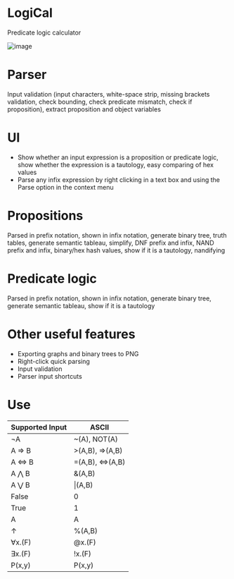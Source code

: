# LogiCal
Predicate logic calculator

![image](https://user-images.githubusercontent.com/50246663/156104879-fc43ff9d-60d1-4068-a172-8dcc26bf2276.png)

# Parser
Input validation (input characters, white-space strip, missing brackets validation, check bounding, check predicate mismatch, check if proposition), extract proposition and object variables

# UI
-	Show whether an input expression is a proposition or predicate logic, show whether the expression is a tautology, easy comparing of hex values
-	Parse any infix expression by right clicking in a text box and using the Parse option in the context menu

# Propositions
Parsed in prefix notation, shown in infix notation, generate binary tree, truth tables, generate semantic tableau, simplify, DNF prefix and infix, NAND prefix and infix, binary/hex hash values, show if it is a tautology, nandifying

# Predicate logic
Parsed in prefix notation, shown in infix notation, generate binary tree, generate semantic tableau, show if it is a tautology

# Other useful features
-	Exporting graphs and binary trees to PNG
-	Right-click quick parsing
-	Input validation
-	Parser input shortcuts

# Use

| **Supported Input** | **ASCII**            |
|---------------------|----------------------|
| ¬A                  | ~\(A\), NOT\(A\)     |
| A ⇒ B               | >\(A,B\), =>\(A,B\)  |
| A ⇔ B               | =\(A,B\), <=>\(A,B\) |
| A ⋀ B               | &\(A,B\)             |
| A ⋁ B               | \|\(A,B\)            |
| False               | 0                    |
| True                | 1                    |
| A                   | A                    |
| ↑                   | %\(A,B\)             |
| ∀x\.\(F\)           | @x\.\(F\)            |
| ∃x\.\(F\)           | \!x\.\(F\)           |
| P\(x,y\)            | P\(x,y\)             |

